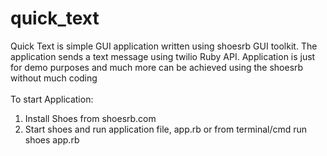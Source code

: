 quick_text
==========

Quick Text is simple GUI application written using shoesrb GUI toolkit. The application sends a text message using twilio Ruby API. Application is just for demo purposes and much more can be achieved using the shoesrb without much coding
<br>
<br>
To start Application:<br>
1. Install Shoes from shoesrb.com<br>
2. Start shoes and run application file, app.rb or from terminal/cmd run shoes app.rb
